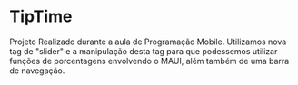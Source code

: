 # TipTime
Projeto Realizado durante a aula de Programação Mobile. Utilizamos nova tag de "slider" e a manipulação desta tag para que podessemos utilizar funções de porcentagens envolvendo o MAUI, além também de uma barra de navegação.
